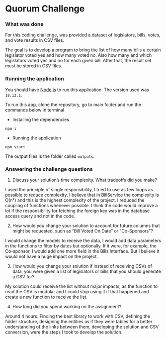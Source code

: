 # Quorum Challenge

### What was done

For this coding challenge, was provided a dataset of legislators, bills, votes, and vote results in CSV files. 

The goal is to develop a program to bring the list of how many bills a certain legislator voted yes and how many voted no.
Also how many and which legislators voted yes and no for each given bill. After that, the result set must be stored in CSV files.


### Running the application

You should have [Node.js](https://nodejs.org/en) to run this application. The version used was `18.12.1`.

To run this app, clone the repository, go to main folder and run the commands below in terminal

- Installing the dependencies
```shell
npm i
```

- Running the application
```shell
npm start
```

The output files is the folder called `outputs`.


### Answering the challenge questions

1. Discuss your solution’s time complexity. What tradeoffs did you make?

I used the principle of single responsibility, I tried to use as few loops as possible to reduce complexity. I believe that in BillService the complexity is O(n²) and this is the highest complexity of the project. I reduced the coupling of functions whenever possible. I think the code would improve a lot if the responsibility for fetching the foreign key was in the database access query and not in the code.

2. How would you change your solution to account for future columns that might be requested, such as “Bill Voted On Date” or “Co-Sponsors”?

I would change the models to receive the data, I would add data parameters in the functions to filter by dates but optionally. If it were, for example, the Co-sponsor, I would add one more field in the Bills interface. But I believe it would not have a huge impact on the project.

3. How would you change your solution if instead of receiving CSVs of data, you were given a list of legislators or bills that you should generate a CSV for?

My solution could receive the list without major impacts, as the function to read the CSV is modular and I could stop using it if that happened and create a new function to receive the list.

4. How long did you spend working on the assignment?

Around 4 hours. Finding the best library to work with CSV, defining the folder structure, designing the entities as if they were tables for a better understanding of the links between them, developing the solution and CSV conversion, were the steps I took to develop the solution.
